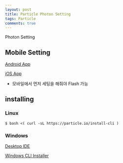 ```yaml
---
layout: post
title: Particle Photon Setting
tags: Particle
comments: true
---
```


Photon Setting

## Mobile Setting
[Android App](https://play.google.com/store/apps/details?id=io.particle.android.app&hl=ko)

[iOS App](https://itunes.apple.com/us/app/particle-build-iot-projects-wifi-or-cellular/id991459054?mt=8)

- 모바일에서 먼저 세팅을 해줘야 Flash 가능

## installing

### Linux
```shell
$ bash <( curl -sL https://particle.io/install-cli )
```

### Windows
[Desktop IDE](https://docs.particle.io/guide/tools-and-features/dev/)

[Windows CLI Installer](https://docs.particle.io/guide/getting-started/connect/electron/)


